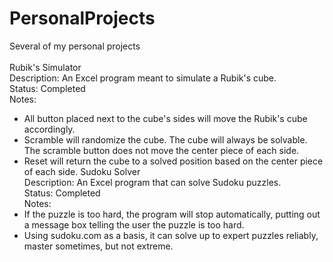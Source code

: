 # PersonalProjects
Several of my personal projects\
\
Rubik's Simulator\
Description: An Excel program meant to simulate a Rubik's cube.\
Status: Completed\
Notes:
- All button placed next to the cube's sides will move the Rubik's cube accordingly.
- Scramble will randomize the cube. The cube will always be solvable. The scramble button does not move the center piece of each side.
- Reset will return the cube to a solved position based on the center piece of each side.
Sudoku Solver\
Description: An Excel program that can solve Sudoku puzzles.\
Status: Completed\
Notes:
- If the puzzle is too hard, the program will stop automatically, putting out a message box telling the user the puzzle is too hard.
- Using sudoku.com as a basis, it can solve up to expert puzzles reliably, master sometimes, but not extreme.
